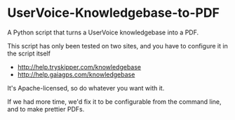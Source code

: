UserVoice-Knowledgebase-to-PDF
==============================

A Python script that turns a UserVoice knowledgebase into a PDF.

This script has only been tested on two sites, and you have to configure it in the script itself

 * http://help.tryskipper.com/knowledgebase
 * http://help.gaiagps.com/knowledgebase
 
It's Apache-licensed, so do whatever you want with it. 

If we had more time, we'd fix it to be configurable from the command line, and to make prettier PDFs.
